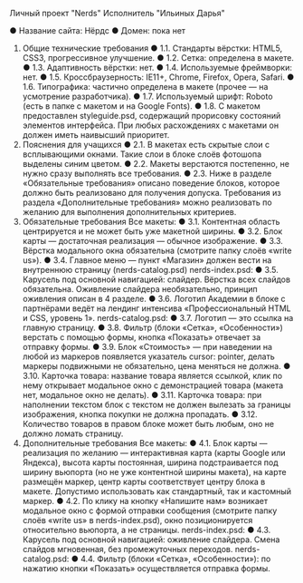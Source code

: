 Личный проект "Nerds"
Исполнитель "Ильиных Дарья"

● Название сайта: Нёрдс
● Домен: пока нет
1. Общие технические требования
● 1.1. Стандарты вёрстки: HTML5, CSS3, прогрессивное улучшение.
● 1.2. Сетка: определена в макете.
● 1.3. Адаптивность вёрстки: нет.
● 1.4. Используемые фреймворки: нет.
● 1.5. Кроссбраузерность: IE11+, Chrome, Firefox, Opera, Safari.
● 1.6. Типографика: частично определена в макете (прочее — на усмотрение
разработчика).
● 1.7. Используемый шрифт: Roboto (есть в папке с макетом и на Google Fonts).
● 1.8. С макетом предоставлен styleguide.psd, содержащий прорисовку состояний
элементов интерфейса. При любых расхождениях с макетами он должен иметь
наивысший приоритет.
2. Пояснения для учащихся
● 2.1. В макетах есть скрытые слои с всплывающими окнами. Такие слои в блоке
слоёв фотошопа выделены синим цветом.
● 2.2. Макеты верстаются постепенно, не нужно сразу выполнять все требования.
● 2.3. Ниже в разделе «Обязательные требования» описано поведение блоков,
которое должно быть реализовано для получения допуска. Требования из раздела
«Дополнительные требования» можно реализовать по желанию для выполнения
дополнительных критериев.
3. Обязательные требования
Все макеты:
● 3.1. Контентная область центрируется и не может быть уже макетной ширины.
● 3.2. Блок карты — достаточная реализация — обычное изображение.
● 3.3. Вёрстка модального окна обязательна (смотрите папку слоёв «write us»).
● 3.4. Главное меню — пункт «Магазин» должен вести на внутреннюю страницу
(nerds-catalog.psd)
nerds-index.psd:
● 3.5. Карусель под основной навигацией: слайдер. Вёрстка всех слайдов
обязательна. Оживление слайдера необязательно, принцип оживления описан в 4
разделе.
● 3.6. Логотип Академии в блоке с партнёрами ведёт на лендинг интенсива
«Профессиональный HTML и CSS, уровень 1».
nerds-catalog.psd:
● 3.7. Логотип — это ссылка на главную страницу.
● 3.8. Фильтр (блоки «Сетка», «Особенности») верстать с помощью формы, кнопка
«Показать» отвечает за отправку формы.
● 3.9. Блок «Стоимость» — при наведении на любой из маркеров появляется
указатель cursor: pointer, делать маркеры подвижными не обязательно, цена
меняться не должна.
● 3.10. Карточка товара: название товара является ссылкой, клик по нему открывает
модальное окно с демонстрацией товара (макета нет, модальное окно не делать).
● 3.11. Карточка товара: при наполнении текстом блок с текстом не должен вылезать
за границы изображения, кнопка покупки не должна пропадать.
● 3.12. Количество товаров в правом блоке может быть любым, оно не должно ломать
страницу.
4. Дополнительные требования
Все макеты:
● 4.1. Блок карты — реализация по желанию — интерактивная карта (карты Google
или Яндекса), высота карты постоянная, ширина подстраивается под ширину
вьюпорта (но не уже контентной ширины макета), на карте размещён маркер, центр
карты соответствует центру блока в макете. Допустимо использовать как
стандартный, так и кастомный маркер.
● 4.2. По клику на кнопку «Напишите нам» возникает модальное окно с формой
отправки сообщения (смотрите папку слоёв «write us» в nerds-index.psd), окно
позиционируется относительно вьюпорта, а не страницы.
nerds-index.psd:
● 4.3. Карусель под основной навигацией: оживление слайдера. Cмена слайдов
мгновенная, без промежуточных переходов.
nerds-catalog.psd:
● 4.4. Фильтр (блоки «Сетка», «Особенности»): по нажатию кнопки «Показать»
осуществляется отправка формы.